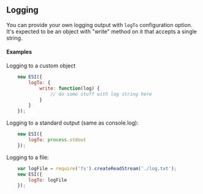 ## Logging

You can provide your own logging output with ```logTo``` configuration option.
It's expected to be an object with "write" method on it that accepts a single string.

#### Examples

Logging to a custom object
```javascript
    new ESI({
        logTo: {
            write: function(log) {
                // do some stuff with log string here
            }
        }
    });
```

Logging to a standard output (same as console.log):
```javascript
    new ESI({
        logTo: process.stdout
    });
```

Logging to a file:
```javascript
    var logFile = require('fs').createReadStream('./log.txt');
    new ESI({
        logTo: logFile
    });
```

